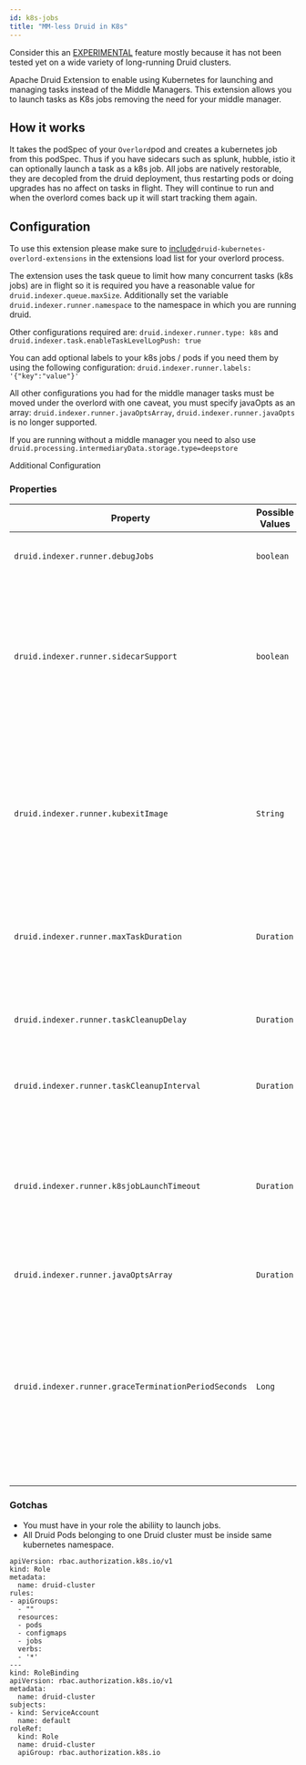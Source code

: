 ```yaml
---
id: k8s-jobs
title: "MM-less Druid in K8s"
---
```


<!--
  ~ Licensed to the Apache Software Foundation (ASF) under one
  ~ or more contributor license agreements.  See the NOTICE file
  ~ distributed with this work for additional information
  ~ regarding copyright ownership.  The ASF licenses this file
  ~ to you under the Apache License, Version 2.0 (the
  ~ "License"); you may not use this file except in compliance
  ~ with the License.  You may obtain a copy of the License at
  ~
  ~   http://www.apache.org/licenses/LICENSE-2.0
  ~
  ~ Unless required by applicable law or agreed to in writing,
  ~ software distributed under the License is distributed on an
  ~ "AS IS" BASIS, WITHOUT WARRANTIES OR CONDITIONS OF ANY
  ~ KIND, either express or implied.  See the License for the
  ~ specific language governing permissions and limitations
  ~ under the License.
  -->

Consider this an [EXPERIMENTAL](../experimental.md) feature mostly because it has not been tested yet on a wide variety of long-running Druid clusters.

Apache Druid Extension to enable using Kubernetes for launching and managing tasks instead of the Middle Managers.  This extension allows you to launch tasks as K8s jobs removing the need for your middle manager.  

## How it works

It takes the podSpec of your `Overlord`pod and creates a kubernetes job from this podSpec.  Thus if you have sidecars such as splunk, hubble, istio it can optionally launch a task as a k8s job.  All jobs are natively restorable, they are decopled from the druid deployment, thus restarting pods or doing upgrades has no affect on tasks in flight.  They will continue to run and when the overlord comes back up it will start tracking them again.  

## Configuration

To use this extension please make sure to  [include](../extensions.md#loading-extensions)`druid-kubernetes-overlord-extensions` in the extensions load list for your overlord process.

The extension uses the task queue to limit how many concurrent tasks (k8s jobs) are in flight so it is required you have a reasonable value for `druid.indexer.queue.maxSize`.  Additionally set the variable `druid.indexer.runner.namespace` to the namespace in which you are running druid.

Other configurations required are: 
`druid.indexer.runner.type: k8s` and `druid.indexer.task.enableTaskLevelLogPush: true`

You can add optional labels to your k8s jobs / pods if you need them by using the following configuration: 
`druid.indexer.runner.labels: '{"key":"value"}'`

All other configurations you had for the middle manager tasks must be moved under the overlord with one caveat, you must specify javaOpts as an array: 
`druid.indexer.runner.javaOptsArray`, `druid.indexer.runner.javaOpts` is no longer supported.

If you are running without a middle manager you need to also use `druid.processing.intermediaryData.storage.type=deepstore`

Additional Configuration

### Properties
|Property|Possible Values|Description|Default|required|
|--------|---------------|-----------|-------|--------|
|`druid.indexer.runner.debugJobs`|`boolean`|Clean up k8s jobs after tasks complete.|False|No|
|`druid.indexer.runner.sidecarSupport`|`boolean`|If your overlord pod has sidecars, this will attempt to start the task with the same sidecars as the overlord pod.|False|No|
|`druid.indexer.runner.kubexitImage`|`String`|Used kubexit project to help shutdown sidecars when the main pod completes.  Otherwise jobs with sidecars never terminate.|karlkfi/kubexit:latest|No|
|`druid.indexer.runner.maxTaskDuration`|`Duration`|Max time a task is allowed to run for before getting killed|4H|No|
|`druid.indexer.runner.taskCleanupDelay`|`Duration`|How long do jobs stay around before getting reaped from k8s|2D|No|
|`druid.indexer.runner.taskCleanupInterval`|`Duration`|How often to check for jobs to be reaped|10m|No|
|`druid.indexer.runner.k8sjobLaunchTimeout`|`Duration`|How long to wait to launch a k8s task before marking it as failed, on a resource constrained cluster it may take some time.|1H|No|
|`druid.indexer.runner.javaOptsArray`|`Duration`|java opts for the task.|-Xmx1g|No|
|`druid.indexer.runner.graceTerminationPeriodSeconds`|`Long`|Number of seconds you want to wait after a sigterm for container lifecycle hooks to complete.  Keep at a smaller value if you want tasks to hold locks for shorter periods.|30s (k8s default)|No|

### Gotchas

- You must have in your role the abiliity to launch jobs.  
- All Druid Pods belonging to one Druid cluster must be inside same kubernetes namespace.

```
apiVersion: rbac.authorization.k8s.io/v1
kind: Role
metadata:
  name: druid-cluster
rules:
- apiGroups:
  - ""
  resources:
  - pods
  - configmaps
  - jobs
  verbs:
  - '*'
---
kind: RoleBinding
apiVersion: rbac.authorization.k8s.io/v1
metadata:
  name: druid-cluster
subjects:
- kind: ServiceAccount
  name: default
roleRef:
  kind: Role
  name: druid-cluster
  apiGroup: rbac.authorization.k8s.io
```
